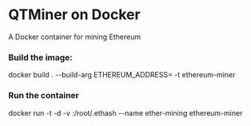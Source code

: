 # QTMiner on Docker
A Docker container for mining Ethereum

### Build the image:
docker build . --build-arg ETHEREUM_ADDRESS=<your-ethereum-address-goes-here> -t ethereum-miner

### Run the container
docker run -t -d -v <specify-a-safe-path-to-store-data>:/root/.ethash --name ether-mining ethereum-miner
